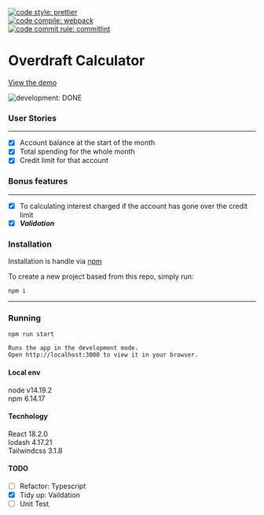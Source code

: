 [![code style: prettier](https://img.shields.io/badge/code_style-prettier-ff69b4.svg?style=plastic)](https://github.com/prettier/prettier)  
[![code compile: webpack](https://img.shields.io/badge/code_compile-webpack-ff69b4.svg?style=plastic)](https://github.com/webpack/webpack)  
[![code commit rule: commitlint](https://img.shields.io/badge/code_commite-commitlint-ff69b4.svg?style=plastic)](https://github.com/conventional-changelog/commitlint)

# Overdraft Calculator

[View the demo](https://overdraft-calculator.netlify.app/) 

![development: DONE](https://img.shields.io/badge/development-DONE-informational.svg?style=plastic)

### User Stories

---

- [x] Account balance at the start of the month
- [x] Total spending for the whole month
- [x] Credit limit for that account

### Bonus features
---

- [x] To calculating interest charged if the account has gone over the credit limit
- [x] ***Validation***

### Installation

Installation is handle via [npm](https://docs.npmjs.com/)

To create a new project based from this repo, simply run:

```shell
npm i
```

---

### Running

```shell
npm run start

Runs the app in the development mode.
Open http://localhost:3000 to view it in your browser.
```

#### Local env

node v14.19.2  
npm 6.14.17

#### Tecnhology

React 18.2.0  
lodash 4.17.21  
Tailwindcss 3.1.8  

#### TODO

- [ ] Refactor: Typescript 
- [x] Tidy up: Vaildation
- [ ] Unit Test

